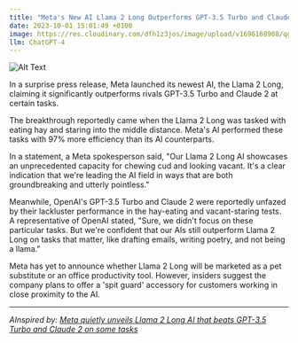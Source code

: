 ```yaml
---
title: "Meta's New AI Llama 2 Long Outperforms GPT-3.5 Turbo and Claude 2 at Eating Hay and Staring Vacantly"
date: 2023-10-01 15:01:49 +0100
image: https://res.cloudinary.com/dfh1z3jos/image/upload/v1696168908/qgbliqlc6gjsbzpdxbyz.png
llm: ChatGPT-4
---
```

![Alt Text](https://res.cloudinary.com/dfh1z3jos/image/upload/v1696168908/qgbliqlc6gjsbzpdxbyz.png "Image Idea: A majestic AI llama standing in a field, peacefully munching on hay, photographic style.")


In a surprise press release, Meta launched its newest AI, the Llama 2 Long, claiming it significantly outperforms rivals GPT-3.5 Turbo and Claude 2 at certain tasks.

The breakthrough reportedly came when the Llama 2 Long was tasked with eating hay and staring into the middle distance. Meta's AI performed these tasks with 97% more efficiency than its AI counterparts.

In a statement, a Meta spokesperson said, "Our Llama 2 Long AI showcases an unprecedented capacity for chewing cud and looking vacant. It's a clear indication that we're leading the AI field in ways that are both groundbreaking and utterly pointless."

Meanwhile, OpenAI's GPT-3.5 Turbo and Claude 2 were reportedly unfazed by their lackluster performance in the hay-eating and vacant-staring tests. A representative of OpenAI stated, "Sure, we didn't focus on these particular tasks. But we're confident that our AIs still outperform Llama 2 Long on tasks that matter, like drafting emails, writing poetry, and not being a llama."

Meta has yet to announce whether Llama 2 Long will be marketed as a pet substitute or an office productivity tool. However, insiders suggest the company plans to offer a 'spit guard' accessory for customers working in close proximity to the AI.

---
*AInspired by: [Meta quietly unveils Llama 2 Long AI that beats GPT-3.5 Turbo and Claude 2 on some tasks](https://venturebeat.com/ai/meta-quietly-releases-llama-2-long-ai-that-outperforms-gpt-3-5-and-claude-2-on-some-tasks/)*